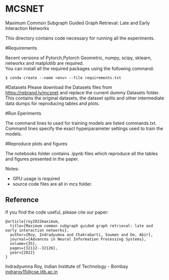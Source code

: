 # MCSNET

Maximum Common Subgraph Guided Graph Retrieval: Late and Early Interaction Networks

This directory contains code necessary for running all the experiments.

#Requirements

Recent versions of Pytorch,Pytorch Geometric, numpy, scipy, sklearn, networkx and matplotlib are required.  
You can install all the required packages using  the following command:

	$ conda create --name <env> --file requirements.txt

#Datasets
Please download the Datasets files from https://rebrand.ly/mcsnet and replace the current dummy Datasets folder.
This contains the original datasets, the dataset splits and other intermediate data dumps for reproducing tables and plots.  


#Run Eperiments

The command lines to used for training models are listed commands.txt.   
Command lines specify the exact hyperparameter settings used to train the models.   

#Reproduce plots and figures  

The notebooks folder contains .ipynb files which reproduce all the tables and figures presented in the paper.   

Notes:  
 - GPU usage is required  
 - source code files are all in mcs folder.

Reference
---------

If you find the code useful, please cite our paper:

	@article{roy2022maximum,
	  title={Maximum common subgraph guided graph retrieval: late and early interaction networks},
	  author={Roy, Indradyumna and Chakrabarti, Soumen and De, Abir},
	  journal={Advances in Neural Information Processing Systems},
	  volume={35},
	  pages={32112--32126},
	  year={2022}
	}

Indradyumna Roy, Indian Institute of Technology - Bombay  
indraroy15@cse.iitb.ac.in

